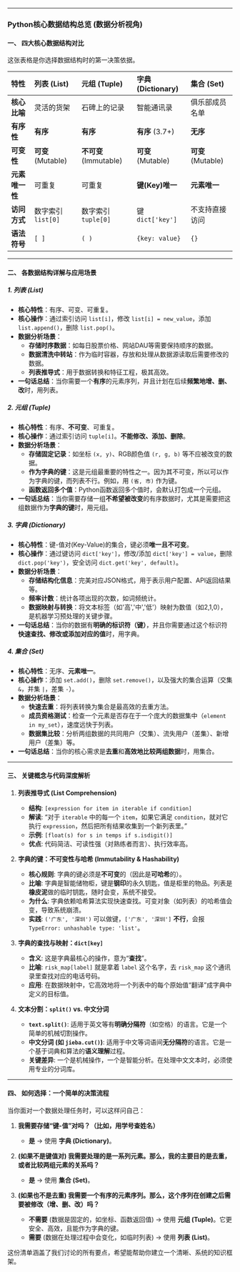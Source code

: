 
---

### **Python核心数据结构总览 (数据分析视角)**

#### **一、 四大核心数据结构对比**

这张表格是你选择数据结构时的第一决策依据。

| 特性 | 列表 (List) | 元组 (Tuple) | 字典 (Dictionary) | 集合 (Set) |
| :--- | :--- | :--- | :--- | :--- |
| **核心比喻** | 灵活的货架 | 石碑上的记录 | 智能通讯录 | 俱乐部成员名单 |
| **有序性** | **有序** | **有序** | **有序** (3.7+) | **无序** |
| **可变性** | **可变** (Mutable) | **不可变** (Immutable) | **可变** (Mutable) | **可变** (Mutable) |
| **元素唯一性** | 可重复 | 可重复 | **键(Key)唯一** | **元素唯一** |
| **访问方式** | 数字索引 `list[0]` | 数字索引 `tuple[0]` | 键 `dict['key']` | 不支持直接访问 |
| **语法符号** | `[ ]` | `( )` | `{key: value}` | `{}` |

---

#### **二、 各数据结构详解与应用场景**

##### **1. 列表 (List)**
*   **核心特性**：有序、可变、可重复。
*   **核心操作**：通过索引访问 `list[i]`，修改 `list[i] = new_value`，添加 `list.append()`，删除 `list.pop()`。
*   **数据分析场景**：
    *   **存储时序数据**：如每日股票价格、网站DAU等需要保持顺序的数据。
    *   **数据清洗中转站**：作为临时容器，存放和处理从数据源读取后需要修改的数据。
    *   **列表推导式**：用于数据转换和特征工程，极其高效。
*   **一句话总结**：当你需要一个**有序**的元素序列，并且计划在后续**频繁地增、删、改**时，用列表。

##### **2. 元组 (Tuple)**
*   **核心特性**：有序、**不可变**、可重复。
*   **核心操作**：通过索引访问 `tuple[i]`。**不能修改、添加、删除**。
*   **数据分析场景**：
    *   **存储固定记录**：如坐标 `(x, y)`、RGB颜色值 `(r, g, b)` 等不应被改变的数据。
    *   **作为字典的键**：这是元组最重要的特性之一。因为其不可变，所以可以作为字典的键，而列表不行。例如，用 `(省, 市)` 作为键。
    *   **函数返回多个值**：Python函数返回多个值时，会默认打包成一个元组。
*   **一句话总结**：当你需要存储一组**不希望被改变**的有序数据时，尤其是需要把这组数据作为**字典的键**时，用元组。

##### **3. 字典 (Dictionary)**
*   **核心特性**：键-值对(Key-Value)的集合，键必须**唯一且不可变**。
*   **核心操作**：通过键访问 `dict['key']`，修改/添加 `dict['key'] = value`，删除 `dict.pop('key')`，安全访问 `dict.get('key', default)`。
*   **数据分析场景**：
    *   **存储结构化信息**：完美对应JSON格式，用于表示用户配置、API返回结果等。
    *   **频率计数**：统计各项出现的次数，如词频统计。
    *   **数据映射与转换**：将文本标签（如'高','中','低'）映射为数值（如2,1,0），是机器学习预处理的关键步骤。
*   **一句话总结**：当你的数据有**明确的标识符（键）**，并且你需要通过这个标识符**快速查找、修改或添加对应的值**时，用字典。

##### **4. 集合 (Set)**
*   **核心特性**：无序、**元素唯一**。
*   **核心操作**：添加 `set.add()`，删除 `set.remove()`，以及强大的集合运算（交集 `&`，并集 `|`，差集 `-`）。
*   **数据分析场景**：
    *   **快速去重**：将列表转换为集合是最高效的去重方法。
    *   **成员资格测试**：检查一个元素是否存在于一个庞大的数据集中（`element in my_set`），速度远快于列表。
    *   **数据集比较**：分析两组数据的共同用户（交集）、流失用户（差集）、新增用户（差集）等。
*   **一句话总结**：当你的核心需求是**去重**和**高效地比较两组数据**时，用集合。

---

#### **三、 关键概念与代码深度解析**

1.  **列表推导式 (List Comprehension)**
    *   **结构**: `[expression for item in iterable if condition]`
    *   **解读**: “对于 `iterable` 中的每一个 `item`，如果它满足 `condition`，就对它执行 `expression`，然后把所有结果收集到一个新列表里。”
    *   **示例**: `[float(s) for s in temps if s.isdigit()]`
    *   **优点**: 代码简洁、可读性强（对熟练者而言）、执行效率高。

2.  **字典的键：不可变性与哈希 (Immutability & Hashability)**
    *   **核心规则**: 字典的键必须是**不可变**的（因此是**可哈希**的）。
    *   **比喻**: 字典是智能储物柜，键是**钢印**的永久钥匙，值是柜里的物品。列表是**橡皮泥**做的临时钥匙，随时会变，系统不接受。
    *   **为什么**: 字典依赖哈希算法实现快速查找。可变对象（如列表）的哈希值会变，导致系统崩溃。
    *   **实践**: `('广东', '深圳')` 可以做键，`['广东', '深圳']` **不行**，会报 `TypeError: unhashable type: 'list'`。

3.  **字典的查找与映射：`dict[key]`**
    *   **含义**: 这是字典最核心的操作，意为“**查找**”。
    *   **比喻**: `risk_map[label]` 就是拿着 `label` 这个名字，去 `risk_map` 这个通讯录里查找对应的电话号码。
    *   **应用**: 在数据映射中，它高效地将一个列表中的每个原始值“翻译”成字典中定义的目标值。

4.  **文本分割：`split()` vs. 中文分词**
    *   **`text.split()`**: 适用于英文等有**明确分隔符**（如空格）的语言。它是一个简单的机械切割操作。
    *   **中文分词 (如 `jieba.cut()`)**: 适用于中文等词语间**无分隔符**的语言。它是一个基于词典和算法的**语义理解**过程。
    *   **关键差异**: 一个是机械操作，一个是智能分析。在处理中文文本时，必须使用专业的分词库。

---

#### **四、 如何选择：一个简单的决策流程**

当你面对一个数据处理任务时，可以这样问自己：

1.  **我需要存储“键-值”对吗？（比如，用学号查姓名）**
    *   **是** -> 使用 **字典 (Dictionary)**。

2.  **(如果不是键值对) 我需要处理的是一系列元素。那么，我的主要目的是去重，或者比较两组元素的关系吗？**
    *   **是** -> 使用 **集合 (Set)**。

3.  **(如果也不是去重) 我需要一个有序的元素序列。那么，这个序列在创建之后需要被修改（增、删、改）吗？**
    *   **不需要** (数据是固定的，如坐标、函数返回值) -> 使用 **元组 (Tuple)**。它更安全、高效，且能作为字典的键。
    *   **需要** (数据在处理过程中会变化，如临时列表) -> 使用 **列表 (List)**。

这份清单涵盖了我们讨论的所有要点，希望能帮助你建立一个清晰、系统的知识框架。